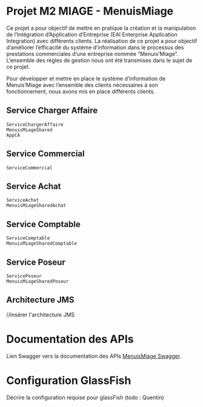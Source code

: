 # Projet M2 MIAGE - MenuisMiage

Ce projet a pour objectif de mettre en pratique la création et la manipulation de l’Intégration d’Application d’Entreprise (EAI Enterprise
Application Integration) avec différents clients. La réalisation de ce projet a pour objectif d’améliorer l’efficacité du système d’information dans le processus des prestations commerciales d’une entreprise nommée “Menuis’Miage”. L’ensemble des règles de gestion nous ont été transmises dans le sujet de ce projet.

Pour développer et mettre en place le système d’information de Menuis’Miage avec l’ensemble des clients nécessaires à
son fonctionnement, nous avons mis en place différents clients.

## Service Charger Affaire
`ServiceChargerAffaire`  
`MenuisMiageShared`  
`AppCA` 

## Service Commercial
`ServiceCommercial`  

## Service Achat
`ServiceAchat`  
`MenuisMiageSharedAchat`  

## Service Comptable
`ServiceComptable`  
`MenuisMiageSharedComptable`

## Service Poseur
`ServicePoseur`  
`MenuisMiageSharedPoseur`  

## Architecture JMS

//insérer l'architecture JMS 

# Documentation des APIs

Lien Swagger vers la documentation des APIs [MenuisMiage Swagger](https://app.swaggerhub.com/apis-docs/christian.michielan/MenuisMiage/1.0.0#/).

# Configuration GlassFish

Décrire la configuration requise pour glassFish (todo : Quentin)

